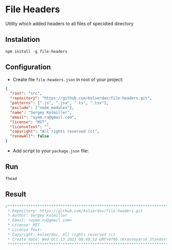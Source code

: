 # File Headers

Utility which added headers to all files of specidied directory

## Instalation

```
npm install -g file-headers
```

## Configuration

- Create file `file-headers.json` in root of your project:

```json
{
  "root": "src",
  "repository": "https://github.com/kolserdav/file-headers.git",
  "patterns": [".js", ".jsx", ".ts", ".tsx"],
  "exclude": ["node_modules"],
  "name": "Sergey Kolmiller",
  "email": "uyem.ru@gmail.com",
  "license": "MIT",
  "licenseText": "",
  "copyright": "All rights reserved (c)",
  "renewAll": false
}
```

- Add script to your `package.json` file:

## Run

```
fhead
```

## Result

```javascript
/******************************************************************************************
 * Repository: https://github.com/kolserdav/file-headers.git
 * Author: Sergey Kolmiller
 * Email: <uyem.ru@gmail.com>
 * License: MIT
 * License Text:
 * Copyright: kolserdav, All rights reserved (c)
 * Create date: Wed Oct 13 2021 08:48:52 GMT+0700 (Krasnoyarsk Standard Time)
 ******************************************************************************************/
```

